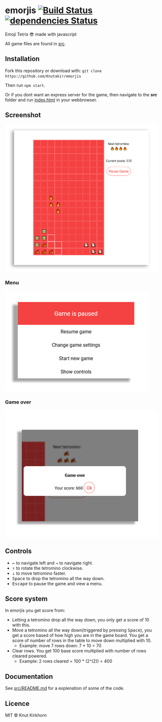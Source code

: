 # emorjis [![Build Status](https://travis-ci.org/Knutakir/emorjis.svg?branch=master)](https://travis-ci.org/Knutakir/emorjis) [![dependencies Status](https://david-dm.org/knutakir/emorjis/status.svg)](https://david-dm.org/knutakir/emorjis)
Emoji Tetris 😎 made with javascript

All game files are found in [src](src).

## Installation
Fork this repository or download
with: ```git clone https://github.com/Knutakir/emorjis```

Then run ```npm start```.

Or if you dont want
an express server for the game, then navigate to the ***src***
folder and run [index.html](src/index.html) in your webbrowser.

## Screenshot
![Preview](media/screenshot-1.png)

### Menu
![Preview](media/screenshot-2.png)

### Game over
![Preview](media/screenshot-3.png)

## Controls
* <kbd>←</kbd> to navigate left and <kbd>→</kbd> to navigate right.
* <kbd>↑</kbd> to rotate the tetromino clockwise.
* <kbd>↓</kbd> to move tetromino faster.
* <kbd>Space</kbd> to drop the tetromino all the way down.
* <kbd>Escape</kbd> to pause the game and view a menu.

## Score system
In emorjis you get score from:
* Letting a tetromino drop all the way down, you only get a score of 10 with this.
* Move a tetromino all the way down(triggered by pressing <kbd>Space</kbd>),
you get a score based of how high you are in the game board. You get a score of number of rows
in the table to move down multiplied with 10.
  * Example: move 7 rows down: 7 * 10 = 70
* Clear rows. You get 100 base score multiplied with number of rows cleared powered.
  * Example: 2 rows cleared = 100 * (2^(2)) = 400

## Documentation
See [src/README.md](src/README.md) for a explenation of some of the code.

## Licence
MIT © Knut Kirkhorn
